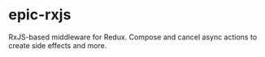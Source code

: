 # epic-rxjs
RxJS-based middleware for Redux. Compose and cancel async actions to create side effects and more.
